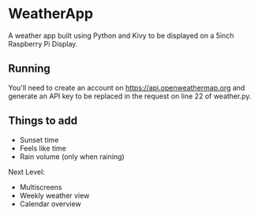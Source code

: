 # WeatherApp

A weather app built using Python and Kivy to be displayed on a 5inch Raspberry Pi Display.

## Running

You'll need to create an account on https://api.openweathermap.org and generate an API key to be replaced in the request on line 22 of weather.py.

## Things to add

- Sunset time
- Feels like time
- Rain volume (only when raining)

Next Level:

- Multiscreens
- Weekly weather view
- Calendar overview
